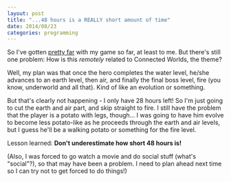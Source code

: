 ```yaml
---
layout: post
title: "...48 hours is a REALLY short amount of time"
date: 2014/08/23
categories: programming
---
```


So I've gotten [pretty far](https://github.com/KeyboardFire/ludum-dare-30/commit/b0b0d18e32a874951f945267618ada085f1c7356#diff-d41d8cd98f00b204e9800998ecf8427e) with my game so far, at least to me. But there's still one problem: How is this *remotely* related to Connected Worlds, the theme?

Well, my plan was that once the hero completes the water level, he/she advances to an earth level, then air, and finally the final boss level, fire (you know, underworld and all that). Kind of like an evolution or something.

But that's clearly not happening - I only have 28 hours left! So I'm just going to cut the earth and air part, and skip straight to fire. I still have the problem that the player is a potato with legs, though... I was going to have him evolve to become less potato-like as he proceeds through the earth and air levels, but I guess he'll be a walking potato or something for the fire level.

Lesson learned: **Don't underestimate how short 48 hours is!**

(Also, I was forced to go watch a movie and do social stuff (what's "social"?), so that may have been a problem. I need to plan ahead next time so I can try not to get forced to do things!)
